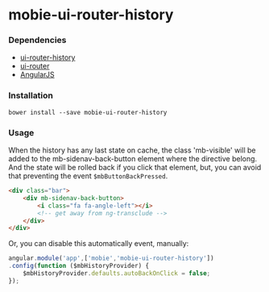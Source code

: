 # mobie-ui-router-history

### Dependencies
- [ui-router-history](https://github.com/VictorQueiroz/ui-router-history)
- [ui-router](https://github.com/angular-ui/ui-router)
- [AngularJS](https://github.com/angular/angular.js)

### Installation
```
bower install --save mobie-ui-router-history
```

### Usage
When the history has any last state on cache, the class 'mb-visible' will be added to the mb-sidenav-back-button element where the directive belong. And the state will be rolled back if you click that element, but, you can avoid that preventing the event `$mbButtonBackPressed`.

```html
<div class="bar">
	<div mb-sidenav-back-button>
		<i class="fa fa-angle-left"></i>
		<!-- get away from ng-transclude -->
	</div>
</div>
```

Or, you can disable this automatically event, manually:
```js
angular.module('app',['mobie','mobie-ui-router-history'])
.config(function ($mbHistoryProvider) {
	$mbHistoryProvider.defaults.autoBackOnClick = false;
});
```
